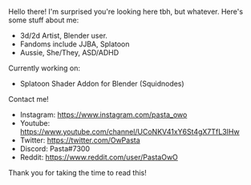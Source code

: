 Hello there! I'm surprised you're looking here tbh, but whatever. Here's some stuff about me:

- 3d/2d Artist, Blender user. 
- Fandoms include JJBA, Splatoon
- Aussie, She/They, ASD/ADHD

Currently working on:
- Splatoon Shader Addon for Blender (Squidnodes)

Contact me!
- Instagram: https://www.instagram.com/pasta_owo
- Youtube: https://www.youtube.com/channel/UCoNKV41xY6St4gX7TfL3IHw
- Twitter: https://twitter.com/OwPasta
- Discord: Pasta#7300
- Reddit: https://www.reddit.com/user/PastaOwO

Thank you for taking the time to read this!
